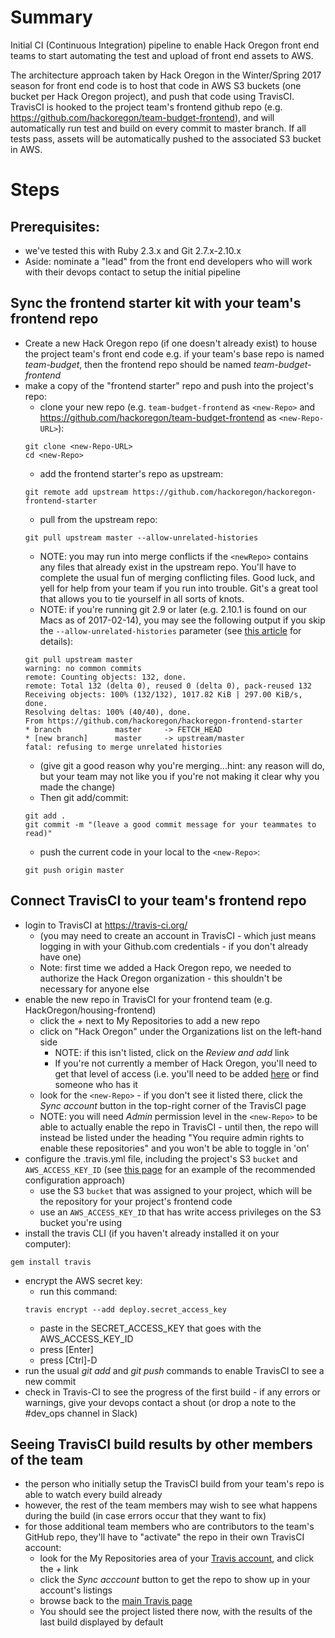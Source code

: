 # Summary
Initial CI (Continuous Integration) pipeline to enable Hack Oregon front end teams to start automating the test and upload of front end assets to AWS.

The architecture approach taken by Hack Oregon in the Winter/Spring 2017 season for front end code is to host that code in AWS S3 buckets (one bucket per Hack Oregon project), and push that code using TravisCI.  TravisCI is hooked to the project team's frontend github repo (e.g. https://github.com/hackoregon/team-budget-frontend), and will automatically run test and build on every commit to master branch.  If all tests pass, assets will be automatically pushed to the associated S3 bucket in AWS.

# Steps
## Prerequisites:
- we've tested this with Ruby 2.3.x and Git 2.7.x-2.10.x
- Aside: nominate a "lead" from the front end developers who will work with their devops contact to setup the initial pipeline

## Sync the frontend starter kit with your team's frontend repo
- Create a new Hack Oregon repo (if one doesn't already exist) to house the project team's front end code e.g. if your team's base repo is named *team-budget*, then the frontend repo should be named *team-budget-frontend*
- make a copy of the "frontend starter" repo and push into the project's repo:
  - clone your new repo (e.g. `team-budget-frontend` as `<new-Repo>` and https://github.com/hackoregon/team-budget-frontend as `<new-Repo-URL>`):
  ```
  git clone <new-Repo-URL>
  cd <new-Repo>
  ```
  - add the frontend starter's repo as upstream:
  ```
  git remote add upstream https://github.com/hackoregon/hackoregon-frontend-starter
  ```
  - pull from the upstream repo:
  ```
  git pull upstream master --allow-unrelated-histories
  ```
  - NOTE: you may run into merge conflicts if the `<newRepo>` contains any files that already exist in the upstream repo.  You'll have to complete the usual fun of merging conflicting files.  Good luck, and yell for help from your team if you run into trouble.  Git's a great tool that allows you to tie yourself in all sorts of knots.
  - NOTE: if you're running git 2.9 or later (e.g. 2.10.1 is found on our Macs as of 2017-02-14), you may see the following output if you skip the `--allow-unrelated-histories` parameter (see [this article](http://stackoverflow.com/questions/37937984/git-refusing-to-merge-unrelated-histories#37938036) for details):
  ```
  git pull upstream master
  warning: no common commits
  remote: Counting objects: 132, done.
  remote: Total 132 (delta 0), reused 0 (delta 0), pack-reused 132
  Receiving objects: 100% (132/132), 1017.82 KiB | 297.00 KiB/s, done.
  Resolving deltas: 100% (40/40), done.
  From https://github.com/hackoregon/hackoregon-frontend-starter
  * branch            master     -> FETCH_HEAD
  * [new branch]      master     -> upstream/master
  fatal: refusing to merge unrelated histories
  ```
  - (give git a good reason why you're merging...hint: any reason will do, but your team may not like you if you're not making it clear why you made the change)
  - Then git add/commit:
  ```
  git add .
  git commit -m "(leave a good commit message for your teammates to read)"
  ```
  - push the current code in your local to the `<new-Repo>`:
  ```
  git push origin master
  ```

## Connect TravisCI to your team's frontend repo
- login to TravisCI at https://travis-ci.org/
  - (you may need to create an account in TravisCI - which just means logging in with your Github.com credentials - if you don't already have one)
  - Note: first time we added a Hack Oregon repo, we needed to authorize the Hack Oregon organization - this shouldn't be necessary for anyone else
- enable the new repo in TravisCI for your frontend team (e.g. HackOregon/housing-frontend)
  - click the *+* next to My Repositories to add a new repo
  - click on "Hack Oregon" under the Organizations list on the left-hand side
    - NOTE: if this isn't listed, click on the *Review and add* link
    - If you're not currently a member of Hack Oregon, you'll need to get that level of access (i.e. you'll need to be added [here](https://github.com/orgs/hackoregon/people) or find someone who has it
  - look for the `<new-Repo>` - if you don't see it listed there, click the *Sync account* button in the top-right corner of the TravisCI page
  - NOTE: you will need *Admin* permission level in the `<new-Repo>` to be able to actually enable the repo in TravisCI - until then, the repo will instead be listed under the heading "You require admin rights to enable these repositories" and you won't be able to toggle in 'on'
- configure the .travis.yml file, including the project's S3 `bucket` and `AWS_ACCESS_KEY_ID` (see [this page](https://github.com/hackoregon/hacku-devops-2017/wiki/Assignment-7-Deploy-to-ECS) for an example of the recommended configuration approach)
  - use the S3 `bucket` that was assigned to your project, which will be the repository for your project's frontend code
  - use an `AWS_ACCESS_KEY_ID` that has write access privileges on the S3 bucket you're using
- install the travis CLI (if you haven't already installed it on your computer):
```
gem install travis
```
- encrypt the AWS secret key:
  - run this command:
  ```
  travis encrypt --add deploy.secret_access_key
  ```
  - paste in the SECRET_ACCESS_KEY that goes with the AWS_ACCESS_KEY_ID
  - press [Enter]
  - press [Ctrl]-D
- run the usual *git add* and *git push* commands to enable TravisCI to see a new commit
- check in Travis-CI to see the progress of the first build - if any errors or warnings, give your devops contact a shout (or drop a note to the #dev_ops channel in Slack)

## Seeing TravisCI build results by other members of the team
- the person who initially setup the TravisCI build from your team's repo is able to watch every build already
- however, the rest of the team members may wish to see what happens during the build (in case errors occur that they want to fix)
- for those additional team members who are contributors to the team's GitHub repo, they'll have to "activate"  the repo in their own TravisCI account:
  - look for the My Repositories area of your [Travis account](https://travis-ci.org), and click the *+* link
  - click the *Sync acccount* button to get the repo to show up in your account's listings
  - browse back to the [main Travis page](https://travis-ci.org)
  - You should see the project listed there now, with the results of the last build displayed by default
